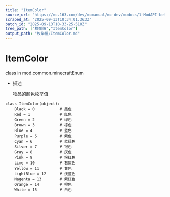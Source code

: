 ```yaml
---
title: "ItemColor"
source_url: "https://mc.163.com/dev/mcmanual/mc-dev/mcdocs/1-ModAPI-beta/%E6%9E%9A%E4%B8%BE%E5%80%BC/ItemColor.html?catalog=1"
scraped_at: "2025-09-13T10:34:01.363Z"
batch_id: "2025-09-13T10-33-25-510Z"
tree_path: ["枚举值","ItemColor"]
output_path: "枚举值/ItemColor.md"
---
```


#  ItemColor

class in mod.common.minecraftEnum

*   描述
    
    物品的颜色枚举值
    

```
class ItemColor(object):
	Black = 0			# 黑色
	Red = 1				# 红色
	Green = 2			# 绿色
	Brown = 3			# 棕色
	Blue = 4			# 蓝色
	Purple = 5			# 紫色
	Cyan = 6			# 蓝绿色
	Silver = 7			# 银色
	Gray = 8			# 灰色
	Pink = 9			# 粉红色
	Lime = 10			# 石灰色
	Yellow = 11			# 黄色
	LightBlue = 12		# 浅蓝色
	Magenta = 13		# 紫红色
	Orange = 14			# 橙色
	White = 15			# 白色


```